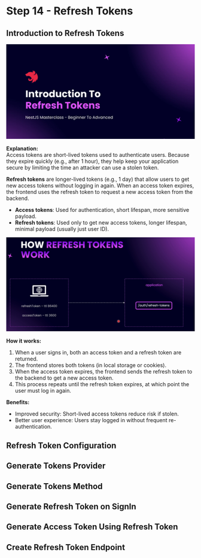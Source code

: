 # Step 14 - Refresh Tokens

## Introduction to Refresh Tokens

![intro](./images/intro.png)

**Explanation:**  
Access tokens are short-lived tokens used to authenticate users. Because they expire quickly (e.g., after 1 hour), they help keep your application secure by limiting the time an attacker can use a stolen token.

**Refresh tokens** are longer-lived tokens (e.g., 1 day) that allow users to get new access tokens without logging in again. When an access token expires, the frontend uses the refresh token to request a new access token from the backend.

- **Access tokens**: Used for authentication, short lifespan, more sensitive payload.
- **Refresh tokens**: Used only to get new access tokens, longer lifespan, minimal payload (usually just user ID).

![how-work](./images/how-work.png)

**How it works:**
1. When a user signs in, both an access token and a refresh token are returned.
2. The frontend stores both tokens (in local storage or cookies).
3. When the access token expires, the frontend sends the refresh token to the backend to get a new access token.
4. This process repeats until the refresh token expires, at which point the user must log in again.

**Benefits:**  
- Improved security: Short-lived access tokens reduce risk if stolen.
- Better user experience: Users stay logged in without frequent re-authentication.

## Refresh Token Configuration

## Generate Tokens Provider

## Generate Tokens Method

## Generate Refresh Token on SignIn

## Generate Access Token Using Refresh Token

## Create Refresh Token Endpoint